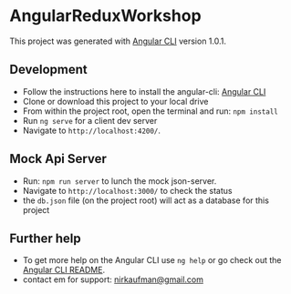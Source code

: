 # AngularReduxWorkshop

This project was generated with [Angular CLI](https://github.com/angular/angular-cli) version 1.0.1.


## Development 
- Follow the instructions here to install the angular-cli: [Angular CLI](https://github.com/angular/angular-cli)
- Clone or download this project to your local drive
- From within the project root, open the terminal and run: `npm install` 
- Run `ng serve` for a client dev server
- Navigate to `http://localhost:4200/`.
 
## Mock Api Server
- Run: `npm run server` to lunch the mock json-server.
- Navigate to `http://localhost:3000/` to check the status
- the `db.json` file (on the project root) will act as a database for this project


## Further help
- To get more help on the Angular CLI use `ng help` or go check out the [Angular CLI README](https://github.com/angular/angular-cli/blob/master/README.md).
- contact em for support: nirkaufman@gmail.com

